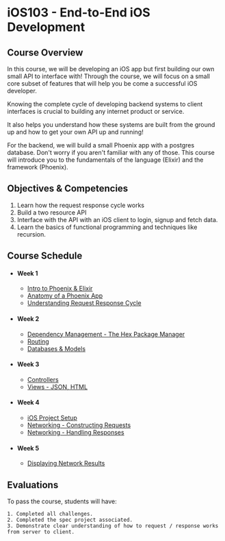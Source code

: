 # iOS103 - End-to-End iOS Development

## Course Overview

In this course, we will be developing an iOS app but first building our own small API to interface with! Through the course, we will focus on a small core subset of features that will help you be come a successful iOS developer. 

Knowing the complete cycle of developing backend systems to client interfaces is crucial to building any internet product or service.

It also helps you understand how these systems are built from the ground up and how to get your own API up and running!

For the backend, we will build a small Phoenix app with a postgres database. Don't worry if you aren't familiar with any of those. This course will introduce you to the fundamentals of the language (Elixir) and the framework (Phoenix).

## Objectives & Competencies

1. Learn how the request response cycle works
2. Build a two resource API
3. Interface with the API with an iOS client  to login, signup and fetch data.
4. Learn the basics of functional programming and techniques like recursion.

## Course Schedule

- #### Week 1
    - [Intro to Phoenix & Elixir](00-Intro-to-Phoenix-Elixir)
    - [Anatomy of a Phoenix App](02-Phoenix-Structure)
    - [Understanding Request Response Cycle](03-Request-Response-Cycle)
    
- #### Week 2
    - [Dependency Management - The Hex Package Manager](04-Hex-Package-Manager)
    - [Routing](05-Routing)
    - [Databases & Models](06-Databases-&-Models)
    
- #### Week 3
    - [Controllers](07-Controllers)
    - [Views - JSON, HTML](08-Views-JSON)

- #### Week 4
    - [iOS Project Setup](09-iOS-Setup) 
    - [Networking - Constructing Requests](10-Constructing-Requests)
    - [Networking - Handling Responses](11-Handling-Responses)

- #### Week 5
    - [Displaying Network Results](12-Displaying-results)

## Evaluations

To pass the course, students will have:

    1. Completed all challenges.
    2. Completed the spec project associated.
    3. Demonstrate clear understanding of how to request / response works from server to client.
    
